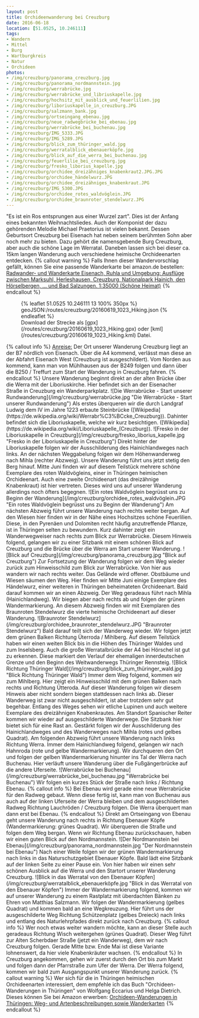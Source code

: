 ```yaml
---
layout: post
title: Orchideenwanderung bei Creuzburg
date: 2016-06-18
location: [51.0525, 10.246111]
tags:
- Wandern
- Mittel
- Burg
- Wartburgkreis
- Natur
- Orchideen
photos:
- /img/creuzburg/panorama_creuzburg.jpg
- /img/creuzburg/panorama_nordmannstein.jpg
- /img/creuzburg/werrabrücke.jpg
- /img/creuzburg/werrabrücke_und_libriuskapelle.jpg
- /img/creuzburg/hochsitz_mit_ausblick_und_feuerlilien.jpg
- /img/creuzburg/liboriuskapelle_in_creuzburg.JPG
- /img/creuzburg/salzmann_bank.jpg
- /img/creuzburg/ortseingang_ebenau.jpg
- /img/creuzburg/neue_radwegbrücke_bei_ebenau.jpg
- /img/creuzburg/werrabrücke_bei_buchenau.jpg
- /img/creuzburg/IMG_5333.JPG
- /img/creuzburg/IMG_5289.JPG
- /img/creuzburg/blick_zum_thüringer_wald.jpg
- /img/creuzburg/werratalblick_ebenauerköpfe.jpg
- /img/creuzburg/blick_auf_die_werra_bei_buchenau.jpg
- /img/creuzburg/feuerlilie_bei_creuzburg.jpg
- /img/creuzburg/fresko_liborius_kapelle.jpg
- /img/creuzburg/orchidee_dreizähniges_knabenkraut2.JPG.JPG
- /img/creuzburg/orchidee_händelwurz.JPG
- /img/creuzburg/orchidee_dreizähniges_knabenkraut.JPG
- /img/creuzburg/IMG_5300.JPG
- /img/creuzburg/orchidee_rotes_waldvöglein.JPG
- /img/creuzburg/orchidee_braunroter_stendelwurz.JPG
---
```

"Es ist ein Ros entsprungen aus einer Wurzel zart". Dies ist der Anfang eines bekannten Weihnachtsliedes. Auch der Komponist der dazu gehörenden Melodie Michael Praetorius ist vielen bekannt. Dessen Geburtsort Creuzburg bei Eisenach hat neben seinem berühmten Sohn aber noch mehr zu bieten. Dazu gehört die namensgebende Burg Creuzburg, aber auch die schöne Lage im Werratal. Daneben lassen sich bei dieser ca. 15km langen Wanderung auch verschiedene heimische Orchideenarten entdecken.
{% callout warning %}
Falls Ihnen dieser Wandervorschlag gefällt, können Sie eine passende Wanderkarte bei amazon.de bestellen:
<a rel="nofollow" href="https://www.amazon.de/Radwander-Wanderkarte-Eisenach-Ruhla-Umgebung/dp/3895911127/ref=as_li_ss_tl?ie=UTF8&ref_=as_sl_pc_as_ss_li_til&linkCode=ll1&tag=thueringergip-21&linkId=3f36e5c4789a75b6495a937047e092f4
">Radwander- und Wanderkarte Eisenach, Ruhla und Umgebung: Ausflüge zwischen Marksuhl, Herleshausen, Creuzburg, Nationalpark Hainich, den Hörselbergen, ... und Bad Salzungen. 1:35000 (Schöne Heimat)</a><img src="http://ir-de.amazon-adsystem.com/e/ir?t=thueringergip-21&l=as2&o=3&a=3895911127" width="1" height="1" border="0" alt="" style="border:none !important; margin:0px !important;" />
{% endcallout %}
<figure>
{% leaflet 51.0525 10.246111 13 100% 350px %}
geoJSON:/routes/creuzburg/20160619_1023_Hiking.json
{% endleaflet %}
<figcaption>Download der Strecke als [gpx](/routes/creuzburg/20160619_1023_Hiking.gpx) oder [kml](/routes/creuzburg/20160619_1023_Hiking.kml) Datei.</figcaption></figure>
<!-- more -->
{% callout info %}
<u>Anreise:</u> Der Ort unserer Wanderung Creuzburg liegt an der B7 nördlich von Eisenach. Über die A4 kommend, verlässt man diese an der Abfahrt Eisenach West (Creuzburg ist ausgeschildert). Vom Norden aus kommend, kann man von Mühlhausen aus der B249 folgen und dann über die B250 / Treffurt zum Start der Wanderung in Creuzburg fahren.
{% endcallout %}
Unsere Wanderung beginnt direkt an der alten Brücke über die Werra mit der Liboriuskirche. Hier befindet sich an der Eisenacher Straße in Creuzburg ein Wanderparkplatz.
![Die Werrabrücke - Start unserer Rundwanderung](/img/creuzburg/werrabrücke.jpg "Die Werrabrücke - Start unserer Rundwanderung")
Als erstes überqueren wir die durch Landgraf Ludwig dem IV im Jahre 1223 erbaute Steinbrücke ([Wikipedia](https://de.wikipedia.org/wiki/Werrabr%C3%BCcke_Creuzburg)). Dahinter befindet sich die Liboriuskapelle, welche wir kurz besichtigen. ([Wikipedia](https://de.wikipedia.org/wiki/Liboriuskapelle_(Creuzburg)).
![Fresko in der Liboriuskapelle in Creuzburg](/img/creuzburg/fresko_liborius_kapelle.jpg "Fresko in der Liboriuskapelle in Creuzburg")
Direkt hinter der Liboriuskapelle folgen wir der Ausschilderung des Hainichlandweges nach links. An der nächsten Weggabelung folgen wir dem Höhenwanderweg nach Mihla (rechter Abzweig). Unsere Wanderung führt uns jetzt stetig den Berg hinauf. Mitte Juni finden wir auf diesem Teilstück mehrere schöne Exemplare des roten Waldvögleins, einer in Thüringen heimischen Orchideenart. Auch eine zweite Orchideenart (das dreizähnige Knabenkraut) ist hier vertreten. Dieses wird uns auf unserer Wanderung allerdings noch öfters begegnen.
![Ein rotes Waldvöglein begrüsst uns zu Beginn der Wanderung](/img/creuzburg/orchidee_rotes_waldvöglein.JPG "Ein rotes Waldvöglein begrüsst uns zu Beginn der Wanderung")
Am nächsten Abzweig führt unsere Wanderung nach rechts weiter bergan. Auf den Wiesen hier finden wir in der Nähe eines Hochsitzes schöne Feuerlilien. Diese, in den Pyrenäen und Dolomiten recht häufig anzutreffende Pflanze, ist in Thüringen selten zu bewundern. Kurz dahinter zeigt ein Wanderwegweiser nach rechts zum Blick zur Werrabrücke. Diesem Hinweis folgend, gelangen wir zu einer Sitzbank mit einem schönen Blick auf Creuzburg und die Brücke über die Werra am Start unserer Wanderung.
![Blick auf Creuzburg](/img/creuzburg/panorama_creuzburg.jpg "Blick auf Creuzburg")
Zur Fortsetzung der Wanderung folgen wir dem Weg wieder zurück zum Hinweisschild zum Blick zur Werrabrücke. Von hier aus wandern wir nach rechts weiter. Das Gelände wird offener. Obstbäume und Wiesen säumen den Weg. Hier finden wir Mitte Juni einige Exemplare des Händelwurz, einer weiteren in Thüringen beheimateten Orchideenart. Bald darauf kommen wir an einen Abzweig. Der Weg geradeaus führt nach Mihla (Hainichlandweg). Wir biegen aber nach rechts ab und folgen der grünen Wandermarkierung. An diesem Abzweig finden wir mit  Exemplaren des Braunroten Stendelwurz die vierte heimische Orchideenart auf dieser Wanderung.
![Braunroter Stendelwurz](/img/creuzburg/orchidee_braunroter_stendelwurz.JPG "Braunroter Stendelwurz")
Bald darauf teilt sich der Wanderweg wieder. Wir folgen jetzt dem grünen Balken Richtung Üterroda / Mihlberg. Auf diesem Teilstück haben wir einen weiten Blick bis in die Höhen des Thüringer Waldes und zum Inselsberg. Auch die große Werratalbrücke der A4 bei Hörschel ist gut zu erkennen. Diese markiert den Verlauf der ehemaligen innerdeutschen Grenze und den Beginn des Weitwanderwegs Thüringer Rennsteig.
![Blick Richtung Thüringer Wald](/img/creuzburg/blick_zum_thüringer_wald.jpg "Blick Richtung Thüringer Wald")
Immer dem Weg folgend, kommen wir zum Mihlberg. Hier zeigt ein Hinweisschild mit dem grünen Balken nach rechts und Richtung Ütteroda. Auf dieser Wanderung folgen wir diesem Hinweis aber nicht sondern biegen stattdessen nach links ab. Dieser Wanderweg ist zwar  nicht ausgeschildert, ist aber trotzdem sehr gut begehbar. Entlang des Weges sehen wir etliche Lupinen und auch weitere Exemplare des dreizähnigen Knabenkrautes. Am Standort Spanischer Reiter kommen wir wieder auf ausgeschilderte Wanderwege. Die Sitzbank hier bietet sich für eine Rast an. Gestärkt folgen wir der Ausschilderung des Hainichlandweges und des Wanderweges nach Mihla (rotes und gelbes Quadrat). Am folgenden Abzweig führt unsere Wanderung nach links Richtung Werra. Immer dem Hainichlandweg folgend, gelangen wir nach Hahnroda (rote und gelbe Wandermarkierung). Wir durchqueren den Ort und folgen der gelben Wandermarkierung hinunter ins Tal der Werra nach Buchenau. Hier verläuft unsere Wanderung über die Fußgängerbrücke auf die andere Uferseite.
![Werrabrücke bei Buchenau](/img/creuzburg/werrabrücke_bei_buchenau.jpg "Werrabrücke bei Buchenau")
Wir folgen ein kurzes Stück der Straße nach links / Richtung Ebenau.
{% callout info %}
Bei Ebenau wird gerade eine neue Werrabrücke für den Radweg gebaut. Wenn diese fertig ist, kann man von Buchenau aus auch auf der linken Uferseite der Werra bleiben und dem ausgeschilderten Radweg Richtung Lauchröden / Creuzburg folgen. Die Werra überquert man dann erst bei Ebenau.
{% endcallout %}
Direkt am Ortseingang von Ebenau geht unsere Wanderung nach rechts in Richtung Ebenauer Köpfe (Wandermarkierung: grünes Quadrat). Wir überqueren die Straße und folgen dem Weg bergan. Wenn wir Richtung Ebenau zurückschauen, haben wir einen guten Blick auf den Nordmannstein.
![Der Nordmannstein bei Ebenau](/img/creuzburg/panorama_nordmannstein.jpg "Der Nordmannstein bei Ebenau")
Nach einer Weile folgen wir der grünen Wandermarkierung nach links in das Naturschutzgebiet Ebenauer Köpfe. Bald lädt eine Sitzbank auf der linken Seite zu einer Pause ein. Von hier haben wir einen sehr schönen Ausblick auf die Werra und den Startort unserer Wanderung Creuzburg.
![Blick in das Werratal von den Ebenauer Köpfen](/img/creuzburg/werratalblick_ebenauerköpfe.jpg "Blick in das Werratal von den Ebenauer Köpfen")
Immer der Wandermarkierung folgend, kommen wir auf unserer Wanderung zu einem Rastplatz mit überdachten Bänken zu Ehren von Matthias Salzmann. Wir folgen der Wandermarkierung (gelbes Quadrat) und kommen bald an eine Wegkreuzung. Hier führt uns der ausgeschilderte Weg Richtung Schützenplatz (gelbes Dreieck) nach links und entlang des Naturlehrpfades direkt zurück nach Creuzburg.
{% callout info %}
Wer noch etwas weiter wandern möchte, kann an dieser Stelle auch geradeaus Richtung Wisch weitergehen (grünes Quadrat). Dieser Weg führt zur Alten Scherbdaer Straße (jetzt ein Wanderweg), dem wir nach Creuzburg folgen. Gerade Mitte bzw. Ende Mai ist diese Variante lohnenswert, da hier viele Knabenkräuter wachsen.
{% endcallout %}
In Creuzburg angekommen, gehen wir zuerst durch den Ort bis zum Markt und folgen dann der Pfarrstraße zum Ufer der Werra. Der Werra folgend, kommen wir bald zum Ausgangspunkt unserer Wanderung zurück.
{% callout warning %}
Wer sich für die in Thüringen heimischen Orchideenarten interessiert, dem empfehle ich das Buch "Orchideen-Wanderungen in Thüringen" von Wolfgang Eccarius und Helga Dietrich. Dieses können Sie bei Amazon erwerben:
<a rel="nofollow" href="http://www.amazon.de/gp/product/3937107207/ref=as_li_tl?ie=UTF8&camp=1638&creative=6742&creativeASIN=3937107207&linkCode=as2&tag=thueringergip-21">Orchideen-Wanderungen in Thüringen: Weg- und Artenbeschreibungen sowie Wanderkarten</a><img src="http://ir-de.amazon-adsystem.com/e/ir?t=thueringergip-21&l=as2&o=3&a=3937107207" width="1" height="1" border="0" alt="" style="border:none !important; margin:0px !important;" />
{% endcallout %}
